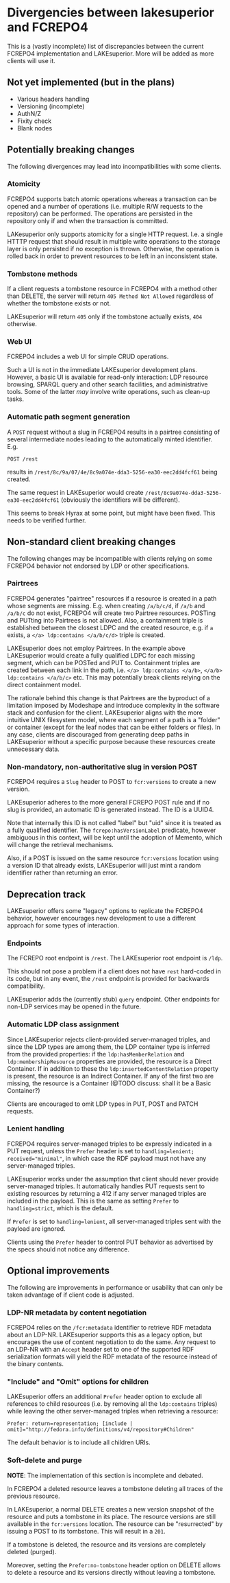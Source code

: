 # Divergencies between lakesuperior and FCREPO4

This is a (vastly incomplete) list of discrepancies between the current FCREPO4
implementation and LAKEsuperior. More will be added as more clients will use
it.


## Not yet implemented (but in the plans)

- Various headers handling
- Versioning (incomplete)
- AuthN/Z
- Fixity check
- Blank nodes


## Potentially breaking changes

The following  divergences may lead into incompatibilities with some clients.

### Atomicity

FCREPO4 supports batch atomic operations whereas a transaction can be opened
and a number of operations (i.e. multiple R/W requests to the repository) can
be performed. The operations are persisted in the repository only if and when
the transaction is committed.

LAKesuperior only supports atomicity for a single HTTP request. I.e. a single
HTTTP request that should result in multiple write operations to the storage
layer is only persisted if no exception is thrown. Otherwise, the operation is
rolled back in order to prevent resources to be left in an inconsistent state.

### Tombstone methods

If a client requests a tombstone resource in
FCREPO4 with a method other than DELETE, the server will return `405 Method Not
Allowed` regardless of whether the tombstone exists or not.

LAKEsuperior will return `405` only if the tombstone actually exists, `404`
otherwise.

### Web UI

FCREPO4 includes a web UI for simple CRUD operations.

Such a UI is not in the immediate LAKEsuperior development plans. However, a
basic UI is available for read-only interaction: LDP resource browsing, SPARQL
query and other search facilities, and administrative tools. Some of the latter
*may* involve write operations, such as clean-up tasks.

### Automatic path segment generation

A `POST` request without a slug in FCREPO4 results in a pairtree consisting of
several intermediate nodes leading to the automatically minted identifier. E.g.

    POST /rest

results in `/rest/8c/9a/07/4e/8c9a074e-dda3-5256-ea30-eec2dd4fcf61` being
created.

The same request in LAKEsuperior would create
`/rest/8c9a074e-dda3-5256-ea30-eec2dd4fcf61` (obviously the identifiers will be
different).

This seems to break Hyrax at some point, but might have been fixed. This needs
to be verified further.


## Non-standard client breaking changes

The following changes may be incompatible with clients relying on some FCREPO4
behavior not endorsed by LDP or other specifications.

### Pairtrees

FCREPO4 generates "pairtree" resources if a resource is created in a path whose
segments are missing. E.g. when creating `/a/b/c/d`, if `/a/b` and `/a/b/c` do
not exist, FCREPO4 will create two Pairtree resources. POSTing and PUTting into
Pairtrees is not allowed. Also, a containment triple is established between the
closest LDPC and the created resource, e.g. if `a` exists, a `</a> ldp:contains
</a/b/c/d>` triple is created.

LAKEsuperior does not employ Pairtrees. In the example above LAKEsuperior would
create a fully qualified LDPC for each missing segment, which can be POSTed and
PUT to. Containment triples are created between each link in the path, i.e.
`</a> ldp:contains </a/b>`, `</a/b> ldp:contains </a/b/c>` etc. This may
potentially break clients relying on the direct containment model.

The rationale behind this change is that Pairtrees are the byproduct of a
limitation imposed by Modeshape and introduce complexity in the software stack
and confusion for the client. LAKEsuperior aligns with the more intuitive UNIX
filesystem model, where each segment of a path is a "folder" or container
(except for the leaf nodes that can be either folders or files). In any
case, clients are discouraged from generating deep paths in LAKEsuperior
without a specific purpose because these resources create unnecessary data.

### Non-mandatory, non-authoritative slug in version POST

FCREPO4 requires a `Slug` header to POST to `fcr:versions` to create a new
version.

LAKEsuperior adheres to the more general FCREPO POST rule and if no slug is
provided, an automatic ID is generated instead. The ID is a UUID4.

Note that internally this ID is not called "label" but "uid" since it
is treated as a fully qualified identifier. The `fcrepo:hasVersionLabel`
predicate, however ambiguous in this context, will be kept until the adoption
of Memento, which will change the retrieval mechanisms.

Also, if a POST is issued on the same resource `fcr:versions` location using
a version ID that already exists, LAKEsuperior will just mint a random
identifier rather than returning an error.


## Deprecation track

LAKEsuperior offers some "legacy" options to replicate the FCREPO4 behavior,
however encourages new development to use a different approach for some types
of interaction.

### Endpoints

The FCREPO root endpoint is `/rest`. The LAKEsuperior root endpoint is `/ldp`.

This should not pose a problem if a client does not have `rest` hard-coded in
its code, but in any event, the `/rest` endpoint is provided for backwards
compatibility.

LAKEsuperior adds the (currently stub) `query` endpoint. Other endpoints for
non-LDP services may be opened in the future.

### Automatic LDP class assignment

Since LAKEsuperior rejects client-provided server-managed triples, and since
the LDP types are among them, the LDP container type is inferred from the
provided properties: if the `ldp:hasMemberRelation` and
`ldp:membershipResource` properties are provided, the resource is a Direct
Container. If in addition to these the `ldp:insertedContentRelation` property
is present, the resource is an Indirect Container. If any of the first two are
missing, the resource is a Container (@TODO discuss: shall it be a Basic
Container?)

Clients are encouraged to omit LDP types in PUT, POST and PATCH requests.

### Lenient handling

FCREPO4 requires server-managed triples to be expressly indicated in a PUT
request, unless the `Prefer` header is set to
`handling=lenient; received="minimal"`, in which case the RDF payload must not
have any server-managed triples.

LAKEsuperior works under the assumption that client should never provide
server-managed triples. It automatically handles PUT requests sent to existing
resources by returning a 412 if any server managed triples are included in the
payload. This is the same as setting `Prefer` to `handling=strict`, which is
the default.

If `Prefer` is set to `handling=lenient`, all server-managed triples sent with
the payload are ignored.

Clients using the `Prefer` header to control PUT behavior as advertised by the
specs should not notice any difference.


## Optional improvements

The following are improvements in performance or usability that can only be taken
advantage of if client code is adjusted.

### LDP-NR metadata by content negotiation

FCREPO4 relies on the `/fcr:metadata` identifier to retrieve RDF metadata about
an LDP-NR. LAKEsuperior supports this as a legacy option, but encourages the
use of content negotiation to do the same. Any request to an LDP-NR with an
`Accept` header set to one of the supported RDF serialization formats will
yield the RDF metadata of the resource instead of the binary contents.

### "Include" and "Omit" options for children

LAKEsuperior offers an additional `Prefer` header option to exclude all
references to child resources (i.e. by removing all the `ldp:contains` triples)
while leaving the other server-managed triples when retrieving a resource:

    Prefer: return=representation; [include | omit]="http://fedora.info/definitions/v4/repository#Children"

The default behavior is to include all children URIs.

### Soft-delete and purge

**NOTE**: The implementation of this section is incomplete and debated.

In FCREPO4 a deleted resource leaves a tombstone deleting all traces of the
previous resource.

In LAKEsuperior, a normal DELETE creates a new version snapshot of the resource
and puts a tombstone in its place. The resource versions are still available
in the `fcr:versions` location. The resource can be "resurrected" by
issuing a POST to its tombstone. This will result in a `201`.

If a tombstone is deleted, the resource and its versions are completely deleted
(purged).

Moreover, setting the `Prefer:no-tombstone` header option on DELETE allows to
delete a resource and its versions directly without leaving a tombstone.

